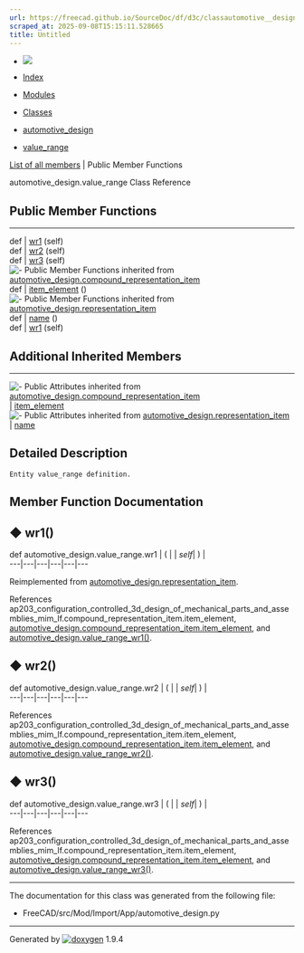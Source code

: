```yaml
---
url: https://freecad.github.io/SourceDoc/df/d3c/classautomotive__design_1_1value__range.html
scraped_at: 2025-09-08T15:15:11.528665
title: Untitled
---
```


  * [ ![](https://www.freecad.org/svg/logo-freecad.svg) ](https://freecadweb.org "FreeCAD")
  * [Index](../../index.html "Index")
  * [Modules](../../modules.html "Modules list")
  * [Classes](../../annotated.html "Annotated list")

  * [automotive_design](../../d4/ddf/namespaceautomotive__design.html)
  * [value_range](../../df/d3c/classautomotive__design_1_1value__range.html)

[List of all members](../../d1/da9/classautomotive__design_1_1value__range-members.html) | Public Member Functions

automotive_design.value_range Class Reference

##  Public Member Functions  
  
---  
def | [wr1](../../df/d3c/classautomotive__design_1_1value__range.html#a425e87a733b561769d90566f52edff0b) (self)  
def | [wr2](../../df/d3c/classautomotive__design_1_1value__range.html#aadc69ce1622d26d871f78e69392a7216) (self)  
def | [wr3](../../df/d3c/classautomotive__design_1_1value__range.html#a2f8bfeb71084cbb6330542bbe252d354) (self)  
![-](../../closed.png) Public Member Functions inherited from
[automotive_design.compound_representation_item](../../d2/df0/classautomotive__design_1_1compound__representation__item.html)  
def | [item_element](../../d2/df0/classautomotive__design_1_1compound__representation__item.html#ab0ab8531bdcd52f7ad8866f2ffab492f) ()  
![-](../../closed.png) Public Member Functions inherited from
[automotive_design.representation_item](../../d3/d20/classautomotive__design_1_1representation__item.html)  
def | [name](../../d3/d20/classautomotive__design_1_1representation__item.html#a33b5812d92aa0d107b4fd4274c17b9d9) ()  
def | [wr1](../../d3/d20/classautomotive__design_1_1representation__item.html#af350c19fc5e5763d4991494a99d979ed) (self)  
  
##  Additional Inherited Members  
  
---  
![-](../../closed.png) Public Attributes inherited from
[automotive_design.compound_representation_item](../../d2/df0/classautomotive__design_1_1compound__representation__item.html)  
|
[item_element](../../d2/df0/classautomotive__design_1_1compound__representation__item.html#a20529c6ad44e4fe120c30e5c7f5e134a)  
![-](../../closed.png) Public Attributes inherited from
[automotive_design.representation_item](../../d3/d20/classautomotive__design_1_1representation__item.html)  
|
[name](../../d3/d20/classautomotive__design_1_1representation__item.html#a3d48fe912053adaf5f187b606fa81c87)  
  
## Detailed Description

    
    
    Entity value_range definition.

## Member Function Documentation

## ◆ wr1()

def automotive_design.value_range.wr1  | ( |  | _self_| ) |   
---|---|---|---|---|---  
  
Reimplemented from
[automotive_design.representation_item](../../d3/d20/classautomotive__design_1_1representation__item.html#af350c19fc5e5763d4991494a99d979ed).

References
ap203_configuration_controlled_3d_design_of_mechanical_parts_and_assemblies_mim_lf.compound_representation_item.item_element,
[automotive_design.compound_representation_item.item_element](../../d2/df0/classautomotive__design_1_1compound__representation__item.html#a20529c6ad44e4fe120c30e5c7f5e134a),
and
[automotive_design.value_range_wr1()](../../d4/ddf/namespaceautomotive__design.html#a7c1112c45268ce2ed62fde2c77893d10).

## ◆ wr2()

def automotive_design.value_range.wr2  | ( |  | _self_| ) |   
---|---|---|---|---|---  
  
References
ap203_configuration_controlled_3d_design_of_mechanical_parts_and_assemblies_mim_lf.compound_representation_item.item_element,
[automotive_design.compound_representation_item.item_element](../../d2/df0/classautomotive__design_1_1compound__representation__item.html#a20529c6ad44e4fe120c30e5c7f5e134a),
and
[automotive_design.value_range_wr2()](../../d4/ddf/namespaceautomotive__design.html#aa48cc190050fc8bd366b1aa9df24feff).

## ◆ wr3()

def automotive_design.value_range.wr3  | ( |  | _self_| ) |   
---|---|---|---|---|---  
  
References
ap203_configuration_controlled_3d_design_of_mechanical_parts_and_assemblies_mim_lf.compound_representation_item.item_element,
[automotive_design.compound_representation_item.item_element](../../d2/df0/classautomotive__design_1_1compound__representation__item.html#a20529c6ad44e4fe120c30e5c7f5e134a),
and
[automotive_design.value_range_wr3()](../../d4/ddf/namespaceautomotive__design.html#a81b5d33d57b4ce7b6adda2c788a0f105).

* * *

The documentation for this class was generated from the following file:

  * FreeCAD/src/Mod/Import/App/automotive_design.py

* * *

Generated by
[![doxygen](../../doxygen.svg)](https://www.doxygen.org/index.html) 1.9.4

